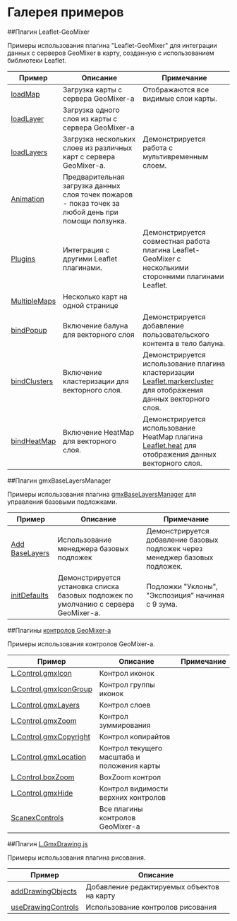 # Галерея примеров

##Плагин Leaflet-GeoMixer

Примеры использования плагина "Leaflet-GeoMixer" для интеграции данных с серверов GeoMixer в карту, созданную с использованием библиотеки Leaflet. 

Пример|Описание|Примечание
------|---------|-----------
[loadMap](http://ScanEx.github.com/Leaflet-GeoMixer/examples/GeoMixerMap.html)| Загрузка карты с сервера GeoMixer-а| Отображаются все видимые слои карты.
[loadLayer](http://ScanEx.github.com/Leaflet-GeoMixer/examplesV2/satelliteLayer.html)| Загрузка одного слоя из карты с сервера GeoMixer-а|
[loadLayers](http://ScanEx.github.com/Leaflet-GeoMixer/examples/GMXLayerLeaflet.html)| Загрузка нескольких слоев из различных карт с сервера GeoMixer-а.| Демонстрируется работа с мультивременным слоем.
[Animation](http://ScanEx.github.com/Leaflet-GeoMixer/examples/Animation.html)| Предварительная загрузка данных слоя точек пожаров - показ точек за любой день при помощи ползунка.
[Plugins](http://ScanEx.github.com/Leaflet-GeoMixer/examples/Plugins.html)| Интеграция с другими Leaflet плагинами.| Демонстрируется совместная работа плагина Leaflet-GeoMixer с несколькими сторонними плагинами Leaflet.
[MultipleMaps](http://ScanEx.github.com/Leaflet-GeoMixer/examples/MultipleMaps.html)| Несколько карт на одной странице
[bindPopup](http://ScanEx.github.com/Leaflet-GeoMixer/examplesV2/bindPopup.html)| Включение балуна для векторного слоя| Демонстрируется добавление пользовательского контента в тело балуна.
[bindClusters](http://ScanEx.github.com/Leaflet-GeoMixer/examples/bindClusters.html)| Включение кластеризации для векторного слоя.| Демонстрируется использование плагина кластеризации [Leaflet.markercluster](https://github.com/Leaflet/Leaflet.markercluster) для отображения данных векторного слоя.
[bindHeatMap](http://ScanEx.github.com/Leaflet-GeoMixer/examples/bindHeatMap.html)| Включение HeatMap для векторного слоя.| Демонстрируется использование HeatMap плагина [Leaflet.heat](https://github.com/Leaflet/Leaflet.heat) для отображения данных векторного слоя.

##Плагин gmxBaseLayersManager

Примеры использования плагина [gmxBaseLayersManager](https://github.com/ScanEx/Leaflet.gmxBaseLayersManager) для управления базовыми подложками.

Пример|Описание|Примечание
------|---------|-----------
[Add BaseLayers](http://scanex.github.io/Leaflet.gmxBaseLayersManager/examples/BaseLayerManager.html)| Использование менеджера базовых подложек| Демонстрируется добавление базовых подложек через менеджер базовых подложек.
[initDefaults](http://scanex.github.io/Leaflet.gmxBaseLayersManager/examples/BaseLayersManagerInit.html)| Демонстрируется установка списка базовых подложек по умолчанию с сервера GeoMixer-а.| Подложки "Уклоны", "Экспозиция" начиная с 9 зума.

<!--
##Плагин [leaflet-boundary-canvas](https://github.com/aparshin/leaflet-boundary-canvas)

Пример|Описание
------|---------
[canvas-boundary-edit](http://aparshin.github.io/leaflet-boundary-canvas/examples/canvas-boundary-edit.html)| Draw boundary of a raster layer yourself
[canvas-boundary](http://aparshin.github.io/leaflet-boundary-canvas/examples/canvas-boundary.html)| A multipolygon with holes as a border

##Плагин [Leaflet.imageTransform](https://github.com/ScanEx/Leaflet.imageTransform)

Пример|Описание
------|---------
[Landsat8](http://scanex.github.io/Leaflet.imageTransform/examples/Landsat8.html)| Снимки Landsat|
[Editing](http://scanex.github.io/Leaflet.imageTransform/examples/Editing.html)| Перепривязка снимка|
-->
##Плагины [контролов GeoMixer-а](https://github.com/ScanEx/gmxControls)

Примеры использования контролов GeoMixer-а.

Пример|Описание|Примечание
------|---------|-----------
[L.Control.gmxIcon](http://scanex.github.io/gmxControls/examples/L.Control.gmxIcon.html)| Контрол иконок|
[L.Control.gmxIconGroup](http://scanex.github.io/gmxControls/examples/L.Control.gmxIconGroup.html)| Контрол группы иконок|
[L.Control.gmxLayers](http://scanex.github.io/gmxControls/examples/L.Control.gmxLayers.html)| Контрол слоев|
[L.Control.gmxZoom](http://scanex.github.io/gmxControls/examples/L.Control.gmxZoom.html)| Контрол зуммирования|
[L.Control.gmxCopyright](http://scanex.github.io/gmxControls/examples/L.Control.gmxCopyright.html)| Контрол копирайтов|
[L.Control.gmxLocation](http://scanex.github.io/gmxControls/examples/L.Control.gmxLocation.html)| Контрол текущего масштаба и положения карты|
[L.Control.boxZoom](http://scanex.github.io/gmxControls/examples/L.Control.boxZoom.html)| BoxZoom контрол|
[L.Control.gmxHide](http://scanex.github.io/gmxControls/examples/L.Control.gmxHide.html)| Контрол видимости верхних контролов|
[ScanexControls](http://scanex.github.io/gmxControls/examples/ScanexControls.html)| Все плагины контролов GeoMixer-а| 

##Плагин [L.GmxDrawing.js](https://github.com/ScanEx/gmxDrawing)

Примеры использования плагина рисования.

Пример|Описание
------|---------
[addDrawingObjects](http://scanex.github.io/gmxDrawing/examples/addDrawingObjects.html)| Добавление редактируемых объектов на карту
[useDrawingControls](http://scanex.github.io/gmxDrawing/examples/useDrawingControls.html)| Использование контролов рисования
